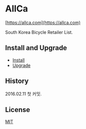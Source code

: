 # AllCa

[https://allca.com](https://allca.com)

South Korea Bicycle Retailer List.

## Install and Upgrade

* [Install](INSTALL.md)
* [Upgrade](UPGRADE.md)

## History

2016.02.11 첫 커밋.

## License

[MIT](LICENSE)
